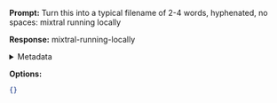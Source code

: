 **Prompt:**
Turn this into a typical filename of  2-4 words, hyphenated, no spaces: mixtral running locally

**Response:**
mixtral-running-locally

<details><summary>Metadata</summary>

- Duration: 696 ms
- Datetime: 2024-01-11T21:27:49.125000
- Model: gpt-3.5-turbo-0613

</details>

**Options:**
```json
{}
```

